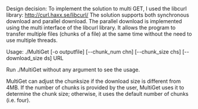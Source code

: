 Design decision:
To implement the solution to multi GET, I used the libcurl library: http://curl.haxx.se/libcurl/
The solution supports both synchronous download and parallel download. The parallel download is 
implemented using the multi interface of the libcurl library. It allows the program to transfer
multiple files (chunks of a file) at the same time without the need to use multiple threads.


Usage: ./MultiGet [-o outputfile] [--chunk_num chn] [--chunk_size chs] [--download_size ds] URL 

Run ./MultiGet without any argument to see the usage.

MultiGet can adjust the chunksize if the download size is different from 4MB. If the number of 
chunks is provided by the user, MultiGet uses it to determine the chunk size; otherwise, it uses 
the default number of chunks (i.e. four).


